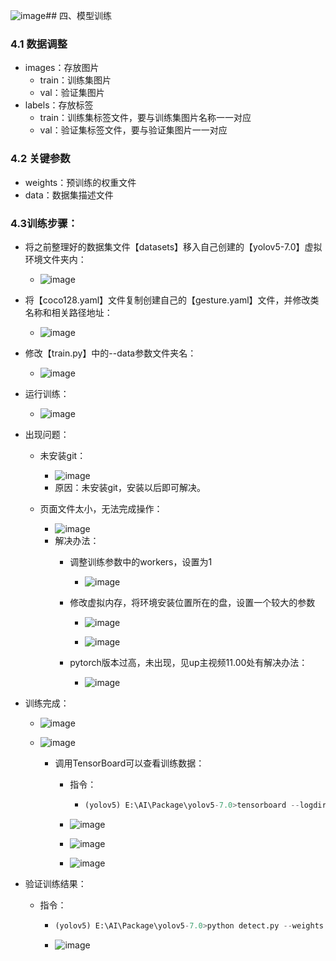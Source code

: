 ![image](https://github.com/CoderSuHang/TensorRT-Learning-Note/assets/104765251/72e4f926-c9ae-4bbe-ae12-7a387c832b9c)## 四、模型训练

### 4.1 数据调整

* images：存放图片
  * train：训练集图片
  * val：验证集图片
* labels：存放标签
  * train：训练集标签文件，要与训练集图片名称一一对应
  * val：验证集标签文件，要与验证集图片一一对应

### 4.2 关键参数

* weights：预训练的权重文件
* data：数据集描述文件

### 4.3训练步骤：

* 将之前整理好的数据集文件【datasets】移入自己创建的【yolov5-7.0】虚拟环境文件夹内：

  * ![image](https://github.com/CoderSuHang/TensorRT-Learning-Note/assets/104765251/83654fc4-06a3-4629-a9d2-72fc383238c3)

* 将【coco128.yaml】文件复制创建自己的【gesture.yaml】文件，并修改类名称和相关路径地址：

  * ![image](https://github.com/CoderSuHang/TensorRT-Learning-Note/assets/104765251/f3e1a4cd-044e-4056-804b-a68694571453)

* 修改【train.py】中的--data参数文件夹名：

  * ![image](https://github.com/CoderSuHang/TensorRT-Learning-Note/assets/104765251/0c585095-934a-4714-96f1-789062e0ce4a)

* 运行训练：

  * ![image](https://github.com/CoderSuHang/TensorRT-Learning-Note/assets/104765251/b8194d40-4d35-4ccc-b6dc-5c83bf7f79cc)

* 出现问题：

  * 未安装git：
    * ![image](https://github.com/CoderSuHang/TensorRT-Learning-Note/assets/104765251/903f24ff-db4e-47e8-a0a8-b7801dcc5601)
    * 原因：未安装git，安装以后即可解决。

  * 页面文件太小，无法完成操作：
    * ![image](https://github.com/CoderSuHang/TensorRT-Learning-Note/assets/104765251/ba33e198-c1d3-4950-9fff-8207ad80945e)
    * 解决办法：
      * 调整训练参数中的workers，设置为1
        * ![image](https://github.com/CoderSuHang/TensorRT-Learning-Note/assets/104765251/45f8c4bb-1f67-442a-add8-ff40eda45acf)


      * 修改虚拟内存，将环境安装位置所在的盘，设置一个较大的参数
        * ![image](https://github.com/CoderSuHang/TensorRT-Learning-Note/assets/104765251/a750dc94-8c79-4d8f-9d2b-b078d7b2d95a)

        * ![image](https://github.com/CoderSuHang/TensorRT-Learning-Note/assets/104765251/094369a5-6d41-43ad-81e8-d197f95f5c72)

      * pytorch版本过高，未出现，见up主视频11.00处有解决办法：
        * ![image](https://github.com/CoderSuHang/TensorRT-Learning-Note/assets/104765251/60351aea-4f50-42c2-8936-309d001538e3)


* 训练完成：

  * ![image](https://github.com/CoderSuHang/TensorRT-Learning-Note/assets/104765251/661850e7-3707-49e2-ad14-c77fd95dba39)

  * ![image](https://github.com/CoderSuHang/TensorRT-Learning-Note/assets/104765251/a6329f25-8e0f-4c43-af07-a5367dfcec31)

    * 调用TensorBoard可以查看训练数据：

      * 指令：

        * ```python
          (yolov5) E:\AI\Package\yolov5-7.0>tensorboard --logdir runs
          ```
      * ![image](https://github.com/CoderSuHang/TensorRT-Learning-Note/assets/104765251/c3b9593f-984e-4f8d-8f41-e5e13fd41a00)

      * ![image](https://github.com/CoderSuHang/TensorRT-Learning-Note/assets/104765251/9802e4ee-a854-425c-b352-6426c2ae9ed9)

      * ![image](https://github.com/CoderSuHang/TensorRT-Learning-Note/assets/104765251/43394c04-6dac-4d4a-8f8d-89d27117523d)


* 验证训练结果：

  * 指令：

    * ```python
      (yolov5) E:\AI\Package\yolov5-7.0>python detect.py --weights runs/train/exp9/weights/best.pt --source datasets/gesture.mp4 --view-img
      ```
    * ![image](https://github.com/CoderSuHang/TensorRT-Learning-Note/assets/104765251/630f2425-334d-43e2-888d-c721f817fca9)

